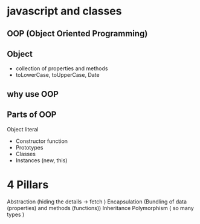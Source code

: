 # javascript and classes

## OOP (Object Oriented Programming)

## Object
- collection of properties and methods
- toLowerCase, toUpperCase, Date

## why use OOP

## Parts of OOP 
Object literal

- Constructor function
- Prototypes
- Classes
- Instances (new, this)


# 4 Pillars
Abstraction (hiding the details -> fetch )
Encapsulation (Bundling of data (properties) and methods (functions))
Inheritance 
Polymorphism ( so many types )

